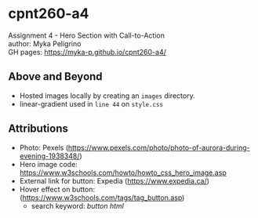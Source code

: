 # cpnt260-a4
Assignment 4 - Hero Section with Call-to-Action  
author: Myka Peligrino  
GH pages: https://myka-p.github.io/cpnt260-a4/

## Above and Beyond
- Hosted images locally by creating an `images` directory.
- linear-gradient used in `line 44` on `style.css`

## Attributions

- Photo: Pexels (https://www.pexels.com/photo/photo-of-aurora-during-evening-1938348/)
- Hero image code: https://www.w3schools.com/howto/howto_css_hero_image.asp
- External link for button: Expedia (https://www.expedia.ca/)
- Hover effect on button: (https://www.w3schools.com/tags/tag_button.asp)
  - search keyword: *button html*